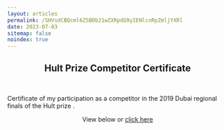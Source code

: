 ```yaml
---
layout: articles
permalink: /SHVsdCBQcml6ZSBDb21wZXRpdG9yIENlcnRpZmljYXRl
date: 2023-07-03
sitemap: false
noindex: true
---
```


<h2 style="text-align:center;">Hult Prize Competitor Certificate</h2>

<br>

Certificate of my participation as a competitor in the 2019 Dubai regional finals of the Hult prize .



<p style="text-align:center;">View below or <a href="{{ site.url }}{{ site.baseurl }}/assets/pdf/HultPrize2019Certificate.pdf">
click here</a></p>

<div style="text-align: center; margin-top: -10px">
<object data="{{ site.url }}{{ site.baseurl }}/assets/pdf/HultPrize2019Certificate.pdf" width="100%" height="1080" type="application/pdf"></object>
</div>